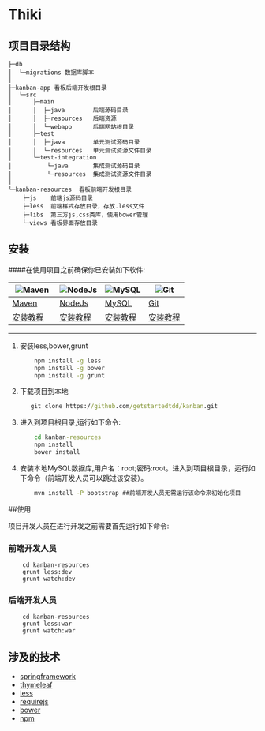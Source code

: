 # Thiki

## 项目目录结构
```
├─db
│  └─migrations 数据库脚本
│
├─kanban-app 看板后端开发根目录
│  └─src
│      ├─main
│      │  ├─java        后端源码目录
│      │  ├─resources   后端资源
│      │  └─webapp      后端网站根目录
│      ├─test
│      │  ├─java        单元测试源码目录
│      │  └─resources   单元测试资源文件目录
│      └─test-integration
│          └─java       集成测试源码目录
│          └─resources  集成测试资源文件目录
│
└─kanban-resources  看板前端开发根目录
    ├─js    前端js源码目录
    ├─less  前端样式存放目录，存放.less文件
    ├─libs  第三方js,css类库，使用bower管理
    └─views 看板界面存放目录
```

## 安装

####在使用项目之前确保你已安装如下软件:

![Maven](http://maven.apache.org/images/maven-logo-black-on-white.png)      | ![NodeJs](http://images.51cto.com/files/uploadimg/20121108/1001291.jpg)    | ![MySQL](http://dev.mysql.com/common/logos/logo-mysql-110x57.png)         | ![Git](http://git-scm.com/images/logo@2x.png)
----------------------------------------------------------------------------| ------------------------------------------------------------------------   | ------------------------------------------------------------------------  | --------------------------------------------------------------------------
[Maven](http://maven.apache.org/download.cgi)                               | [NodeJs](https://nodejs.org/download/)                                     | [MySQL](http://dev.mysql.com/downloads/windows/installer/)                | [Git](http://git-scm.com/download)
[安装教程](http://jingyan.baidu.com/article/d8072ac45d3660ec94cefd51.html)　 | [安装教程](http://jingyan.baidu.com/article/a948d6515d4c850a2dcd2e18.html) | [安装教程](http://jingyan.baidu.com/article/48b558e37c20e77f38c09a16.html) | [安装教程](http://jingyan.baidu.com/article/90895e0fb3495f64ed6b0b50.html)
-----------------------------------------------------------------------------------------------------------------------------------------------------------------------------------------------------------------------------------------------------------------------------------------------------------------

1.  安装less,bower,grunt

    ```cmd
        npm install -g less
        npm install -g bower
        npm install -g grunt
    ```

2.  下载项目到本地

     ```cmd
        git clone https://github.com/getstartedtdd/kanban.git
     ```

3.  进入到项目根目录,运行如下命令:

    ```cmd
        cd kanban-resources
        npm install
        bower install
    ```

4.  安装本地MySQL数据库,用户名：root;密码:root。进入到项目根目录，运行如下命令（前端开发人员可以跳过该安装）。

    ```cmd
        mvn install -P bootstrap ##前端开发人员无需运行该命令来初始化项目
    ```



##使用

项目开发人员在进行开发之前需要首先运行如下命令:


### 前端开发人员

```
    cd kanban-resources
    grunt less:dev
    grunt watch:dev
```

### 后端开发人员

```
    cd kanban-resources
    grunt less:war
    grunt watch:war
```

## 涉及的技术

- [springframework](http://projects.spring.io/spring-framework/)
- [thymeleaf](http://www.thymeleaf.org)
- [less](http://lesscss.org/)
- [requirejs](http://www.requirejs.cn)
- [bower](http://bower.io)
- [npm](https://www.npmjs.com/)
